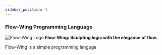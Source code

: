 ```yaml
---
sidebar_position: 1
---
```


### Flow-Wing Programming Language

<div style={{ display: 'flex', flexDirection: 'column', alignItems: 'center' }}>
    <img src={require('../../static/img/flowwing-icon.png').default} alt="Flow-Wing Logo" style={{ maxWidth: '100%', height: 'auto' }} />
    <strong style={{ margin: '20px 0' }}>Flow-Wing: Sculpting logic with the elegance of flow.</strong>
    <p style={{ textAlign: 'center', maxWidth: '800px', margin: '0 auto' }}>
        Flow-Wing is a simple programming languge
    </p>
</div>
